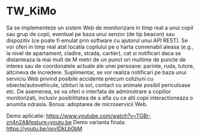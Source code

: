 # TW_KiMo
Sa se implementeze un sistem Web de monitorizare in timp real a unui copil sau grup de copii, eventual pe baza unui senzor (de tip beacon) sau dispozitiv (ce poate fi emulat prin software cu ajutorul unui API REST). Se vor oferi in timp real atat locatia copilului pe o harta convenabil aleasa (e.g., la nivel de apartament, cladire, strada, cartier), cat si notificari daca se distanteaza la mai mult de M metri de un punct ori multime de puncte de interes sau de coordonatele actuale ale unei persoane: parinte, ruda, tutore, altcineva de incredere. Suplimentar, se vor realiza notificari pe baza unui serviciu Web privind posibile accidente precum coliziuni cu obiecte/autovehicule, izbituri la sol, contact cu animale posibil periculoase etc. De asemenea, se va oferi o interfata de administrare a copiilor monitorizati, inclusiv posibilitatea de a afla cu ce alti copii interactioneaza o anumita odrasla. Bonus: adoptarea de microservicii Web.

Demo aplicatie: https://www.youtube.com/watch?v=TGBr-zn4n2A&feature=youtu.be
Demo varianta finala: https://youtu.be/osvIDkLb0bM

